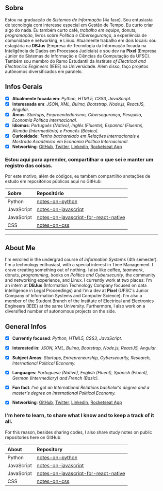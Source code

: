 ## Sobre
Estou na graduação de *Sistemas de Informação* (4a fase). Sou entusiasta de tecnologia com interesse especial em Gestão de Tempo. Eu curto criar algo do nada. Eu também curto café, *trabalho em equipe*, donuts, *programação*, livros sobre *Política e Cibersegurança*, a experiência de comunidade e networking, e Linux. Atualmente trabalho em dois locais: sou estagiária na **DBJus** (Empresa de Tecnologia da Informação focada na Inteligência de Dados em Processos Judiciais) e sou dev na **Pixel** (Empresa Júnior de Sistemas de Informação e Ciências da Computação da UFSC). Também sou membro do Ramo Estudantil da *Institute of Electrical and Electronics Engineers* (IEEE) na Universidade. Além disso, faço projetos autônomos diversificados em paralelo.

## Infos Gerais

- [x] **Atualmente focada em**: *Python, HTML5, CSS3, JavaScript*.
- [x] **Interessada em**: *JSON, XML, Bulma, Bootstrap, Node.js, ReactJS, Angular.*
- [x] **Áreas**: *Startups, Empreendedorismo, Cibersegurança, Pesquisa, Economia Política Internacional.*
- [x] **Idiomas**: *Português (Nativo), Inglês (Fluente), Espanhol (Fluente), Alemão (Intermediário) e Francês (Básico).*
- [x] **Curiosidade**: *Tenho bacharelado em Relações Internacionais e Mestrado Acadêmico em Economia Política Internacional.*
- [x] **Networking**: [GitHub](https://github.com/barbaracalderon), [Twitter](https://twitter.com/bcalderoni_ti), [Linkedin](https://linkedin.com/in/bcalderoni), [Rocketseat App](https://app.rocketseat.com.br/me/barbara-calderon-00405)

### Estou aqui para aprender, compartilhar o que sei e manter um registro das coisas.
Por este motivo, além de códigos, eu também compartilho anotações de estudo em repositórios públicos aqui no GitHub:

Sobre | Repositório
:------| :--------------------
Python| [notes-on-python](https://github.com/barbaracalderon/notes-on-python)
JavaScript| [notes-on-javascript](https://github.com/barbaracalderon/notes-on-javascript)
JavaScript| [notes-on-javascript-for-react-native](https://github.com/barbaracalderon/notes-on-javascript-for-react-native)
CSS| [notes-on-css](https://github.com/barbaracalderon/notes-on-css)

---
## About Me
I'm enrolled in the undergrad course of *Information Systems* (4th semester). I'm a technology enthusiast, with a special interest in Time Management. I crave creating something out of nothing. I also like coffee, *teamwork*, donuts, *programming*, books on *Politics and Cybersecurity*, the community and networking experience, and Linux. I currently work at two places: I'm an intern at **DBJus** (Information Technology Company focused on data intelligence in Legal Proceedings) and I'm a dev at **Pixel** (UFSC's Junior Company of Information Systems and Computer Science). I'm also a member of the  Student Branch of the Institute of Electrical and Electronics Engineers (IEEE) at the same University. Furthermore, I also work on a diversified number of autonomous projects on the side.

## General Infos

- [x] **Currently focused**: *Python, HTML5, CSS3, JavaScript.*
- [x] **Interested in**: *JSON, XML, Bulma, Bootstrap, Node.js, ReactJS, Angular.*
- [x] **Subject Areas**: *Startups, Entrepreneurship, Cybersecurity, Research, International Political Economy.*
- [x] **Languages**: *Portuguese (Native), English (Fluent), Spanish (Fluent), German (Intermediary) and French (Basic).*
- [x] **Fun fact**: *I've got an International Relations bachelor's degree and a master's degree on International Political Economy.*
- [x] **Networking**: [GitHub](https://github.com/barbaracalderon), [Twitter](https://twitter.com/bcalderoni_ti), [Linkedin](https://linkedin.com/in/bcalderoni), [Rocketseat App](https://app.rocketseat.com.br/me/barbara-calderon-00405)


### I'm here to learn, to share what I know and to keep a track of it all.
For this reason, besides sharing codes, I also share study notes on public repositories here on GitHub:

About | Repository
:------| :--------------------
Python| [notes-on-python](https://github.com/barbaracalderon/notes-on-python)
JavaScript| [notes-on-javascript](https://github.com/barbaracalderon/notes-on-javascript)
JavaScript| [notes-on-javascript-for-react-native](https://github.com/barbaracalderon/notes-on-javascript-for-react-native)
CSS| [notes-on-css](https://github.com/barbaracalderon/notes-on-css)
